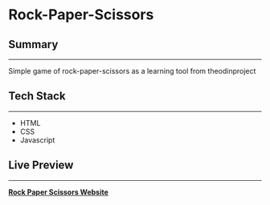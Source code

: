 # Rock-Paper-Scissors
## Summary
---
Simple game of rock-paper-scissors as a learning tool from theodinproject

## Tech Stack
---
- HTML
- CSS
- Javascript

## Live Preview
---
**[Rock Paper Scissors Website](https://dim-27.github.io/rock-paper-scissors/)**
